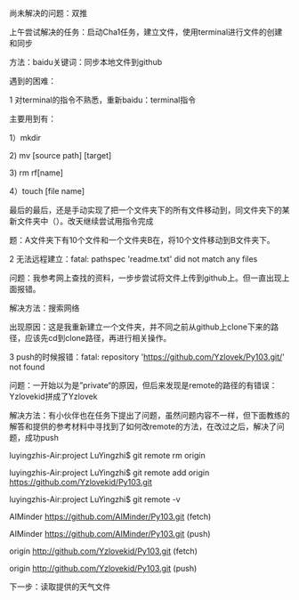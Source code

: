 尚未解决的问题：双推



上午尝试解决的任务：启动Cha1任务，建立文件，使用terminal进行文件的创建和同步

方法：baidu关键词：同步本地文件到github



遇到的困难：

1 对terminal的指令不熟悉，重新baidu：terminal指令

主要用到有：

1）mkdir

2\) mv \[source path\] \[target\]

3\) rm rf\[name\]

4）touch \[file name\]

最后的最后，还是手动实现了把一个文件夹下的所有文件移动到，同文件夹下的某新文件夹中（）。改天继续尝试用指令完成

题：A文件夹下有10个文件和一个文件夹B在，将10个文件移动到B文件夹下。



2 无法远程建立：fatal: pathspec 'readme.txt' did not match any files

问题：我参考网上查找的资料，一步步尝试将文件上传到github上。但一直出现上面报错。

解决方法：搜索网络

出现原因：这是我重新建立一个文件夹，并不同之前从github上clone下来的路径，应该先cd到clone路径，再进行相关操作。



3 push的时候报错：fatal: repository 'https://github.com/Yzlovek/Py103.git/' not found

问题：一开始以为是”private“的原因，但后来发现是remote的路径的有错误：Yzlovekid拼成了Yzlovek

解决方法：有小伙伴也在任务下提出了问题，虽然问题内容不一样，但下面教练的解答和提供的参考材料中寻找到了如何改remote的方法，在改过之后，解决了问题，成功push

luyingzhis-Air:project LuYingzhi$ git remote rm origin

luyingzhis-Air:project LuYingzhi$ git remote add origin https://github.com/Yzlovekid/Py103.git

luyingzhis-Air:project LuYingzhi$ git remote -v

AIMinder https://github.com/AIMinder/Py103.git \(fetch\)

AIMinder https://github.com/AIMinder/Py103.git \(push\)

origin http://github.com/Yzlovekid/Py103.git \(fetch\)

origin http://github.com/Yzlovekid/Py103.git \(push\)





下一步：读取提供的天气文件

